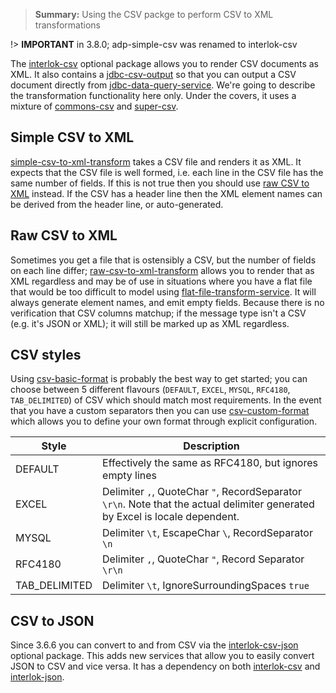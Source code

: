 > **Summary:** Using the CSV packge to perform CSV to XML transformations

!> **IMPORTANT** in 3.8.0; adp-simple-csv was renamed to interlok-csv


The [interlok-csv][] optional package allows you to render CSV documents as XML. It also contains a [jdbc-csv-output][] so that you can output a CSV document directly from [jdbc-data-query-service][]. We're going to describe the transformation functionality here only. Under the covers, it uses a mixture of [commons-csv][] and [super-csv][].

## Simple CSV to XML ##

[simple-csv-to-xml-transform][] takes a CSV file and renders it as XML. It expects that the CSV file is well formed, i.e. each line in the CSV file has the same number of fields. If this is not true then you should use [raw CSV to XML](#raw-csv-to-xml) instead. If the CSV has a header line then the XML element names can be derived from the header line, or auto-generated.


## Raw CSV to XML ##

Sometimes you get a file that is ostensibly a CSV, but the number of fields on each line differ; [raw-csv-to-xml-transform][] allows you to render that as XML regardless and may be of use in situations where you have a flat file that would be too difficult to model using [flat-file-transform-service][]. It will always generate element names, and emit empty fields. Because there is no verification that CSV columns matchup; if the message type isn't a CSV (e.g. it's JSON or XML); it will still be marked up as XML regardless.

## CSV styles ##

Using [csv-basic-format][] is probably the best way to get started; you can choose between 5 different flavours (`DEFAULT`, `EXCEL`, `MYSQL`, `RFC4180`, `TAB_DELIMITED`) of CSV which should match most requirements. In the event that you have a custom separators then you can use [csv-custom-format][] which allows you to define your own format through explicit configuration.

|Style| Description|
|----|----
|DEFAULT| Effectively the same as RFC4180, but ignores empty lines|
|EXCEL| Delimiter `,`, QuoteChar `"`, RecordSeparator `\r\n`. Note that the actual delimiter generated by Excel is locale dependent.|
|MYSQL| Delimiter `\t`, EscapeChar `\`, RecordSeparator `\n`|
|RFC4180| Delimiter `,`, QuoteChar `"`, Record Separator `\r\n`|
|TAB_DELIMITED| Delimiter `\t`, IgnoreSurroundingSpaces `true`|

## CSV to JSON ##

Since 3.6.6 you can convert to and from CSV via the [interlok-csv-json][] optional package. This adds new services that allow you to easily convert JSON to CSV and vice versa. It has a dependency on both [interlok-csv][] and [interlok-json][].

[interlok-csv]: https://nexus.adaptris.net/nexus/content/groups/public/com/adaptris/interlok-csv/
[jdbc-data-query-service]: https://nexus.adaptris.net/nexus/content/sites/javadocs/com/adaptris/interlok-core/3.11-SNAPSHOT/com/adaptris/core/services/jdbc/JdbcDataQueryService.html
[jdbc-csv-output]: https://nexus.adaptris.net/nexus/content/sites/javadocs/com/adaptris/interlok-csv/3.11-SNAPSHOT/com/adaptris/csv/jdbc/CsvResultSetTranslator.html
[commons-csv]: https://commons.apache.org/proper/commons-csv/
[super-csv]: http://super-csv.github.io/super-csv/
[simple-csv-to-xml-transform]: https://nexus.adaptris.net/nexus/content/sites/javadocs/com/adaptris/interlok-csv/3.11-SNAPSHOT/com/adaptris/core/transform/csv/SimpleCsvToXmlTransformService.html
[raw-csv-to-xml-transform]: https://nexus.adaptris.net/nexus/content/sites/javadocs/com/adaptris/interlok-csv/3.11-SNAPSHOT/com/adaptris/core/transform/csv/RawCsvToXmlTransformService.html
[flat-file-transform-service]: https://nexus.adaptris.net/nexus/content/sites/javadocs/com/adaptris/interlok-flatfile/3.11-SNAPSHOT/com/adaptris/core/transform/flatfile/FlatfileTransformService.html
[csv-basic-format]: https://nexus.adaptris.net/nexus/content/sites/javadocs/com/adaptris/interlok-csv/3.11-SNAPSHOT/com/adaptris/core/transform/csv/BasicFormatBuilder.html
[csv-custom-format]: https://nexus.adaptris.net/nexus/content/sites/javadocs/com/adaptris/interlok-csv/3.11-SNAPSHOT/com/adaptris/core/transform/csv/CustomFormatBuilder.html
[interlok-csv-json]: https://nexus.adaptris.net/nexus/content/groups/public/com/adaptris/interlok-csv-json/
[interlok-json]: https://nexus.adaptris.net/nexus/content/groups/public/com/adaptris/interlok-json/
